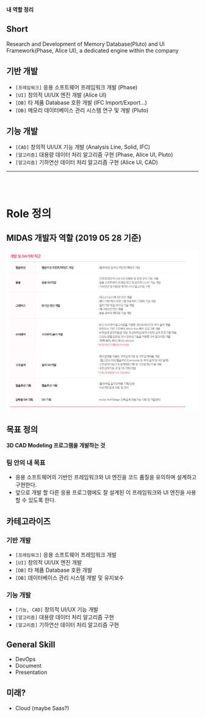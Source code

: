 
**내 역할 정리**

## Short

Research and Development of Memory Database(Pluto) and UI Framework(Phase, Alice UI), a dedicated engine within the company

## 기반 개발
* `[프레임워크]` 응용 소프트웨어 프레임워크 개발 (Phase)
* `[UI]` 창의적 UI/UX 엔진 개발 (Alice UI)
* `[DB]` 타 제품 Database 호환 개발 (IFC Import/Export...)
* `[DB]` 메모리 데이터베이스 관리 시스템 연구 및 개발 (Pluto)

## 기능 개발
* `[CAD]` 창의적 UI/UX 기능 개발 (Analysis Line, Solid, IFC)
* `[알고리즘]` 대용량 데이터 처리 알고리즘 구현 (Phase, Alice UI, Pluto)
* `[알고리즘]` 기하연산 데이터 처리 알고리즘 구현 (Alice UI, CAD)



<hr/>
<br/><br/>

# Role 정의
## MIDAS 개발자 역할 (2019 05 28 기준)
![Dev Role](/media/2019/2019_05_28_dev_role.png)

## 목표 정의
**3D CAD Modeling 프로그램을 개발하는 것**

### 팀 안의 내 목표
* 응용 소프트웨어의 기반인 프레임워크와 UI 엔진을 코드 품질을 유의하며 설계하고 구현한다.
* 앞으로 개발 할 다른 응용 프로그램에도 잘 설계된 이 프레임워크와 UI 엔진을 사용할 수 있도록 한다.

## 카테고라이즈
### 기반 개발
* `[프레임워크]` 응용 소프트웨어 프레임워크 개발
* `[UI]` 창의적 UI/UX 엔진 개발
* `[DB]` 타 제품 Database 호환 개발
* `[DB]` 데이터베이스 관리 시스템 개발 및 유지보수

### 기능 개발
* `[기능, CAD]` 창의적 UI/UX 기능 개발
* `[알고리즘]` 대용량 데이터 처리 알고리즘 구현
* `[알고리즘]` 기하연산 데이터 처리 알고리즘 구현

## General Skill
* DevOps
* Document
* Presentation

## 미래?
* Cloud (maybe Saas?)


